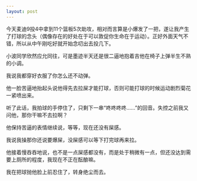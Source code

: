 ```yaml
---
layout: post
---
```

今天麦迪9投4中拿到11个篮板5次助攻，相对而言算是小爆发了一把，遂让我产生了打球的念头（偶像存在的好处在于可以敦促你生命在于运动）。正好外面天气不错，所以从中午刚吃好就开始念叨出去投几下。

小波同学欣然应允同往，可是墨迹半天还是很二逼地抱着吉他在椅子上弹半生不熟的小调。

我说我都穿好衣服了你怎么还不动弹。

他一脸苦逼地抬起头说他得先去拉屎才能打球，否则可能打球的时候运动剧烈菊花一紧喷出来。

听了此话，我拍球的手停住了，只剩下一串“咚咚咚咚……”的回音。失控之前我又问他，那你干嘛不去拉啊？

他保持苦逼的表情继续说，等等，现在还没有屎感。

我说我操那你还说要爆屎，没屎感可以等下打完球再来拉。

他接着慢吞吞地说，也不是一点屎感都没有，而是处于稍微有一点，但还没达到需要上厕所的程度，我现在不正在酝酿嘛。

我在把球抛他脸上前忍住了，转身绝尘而去。